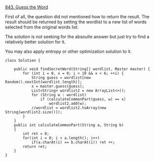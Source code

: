 [843. Guess the Word](https://leetcode.com/problems/guess-the-word/)

First of all, the question did not mentioned how to return the result.
The result should be returned by setting the wordlist to a new list of words selected from the original words list.

The solution is not seeking for the absoulte answer but just try to find a relatively better solution for it.

You may also apply entropy or other optimization solution to it.
```
class Solution {

    public void findSecretWord(String[] wordlist, Master master) {
        for (int i = 0, x = 0; i < 10 && x < 6; ++i) {
            String guess = wordlist[new Random().nextInt(wordlist.length)];
            x = master.guess(guess);
            List<String> wordlist2 = new ArrayList<>();
            for (String w : wordlist)
                if (calculateCommonPart(guess, w) == x)
                    wordlist2.add(w);
            //wordlist = wordlist2.toArray(new String[wordlist2.size()]);
        }
    }
    public int calculateCommonPart(String a, String b)
    {
        int ret = 0;
        for(int i = 0; i < a.length(); i++)
            if(a.charAt(i) == b.charAt(i)) ret ++;
        return ret;
    }
}
```
